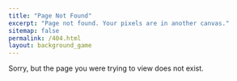 ```yaml
---
title: "Page Not Found"
excerpt: "Page not found. Your pixels are in another canvas."
sitemap: false
permalink: /404.html
layout: background_game
---
```


Sorry, but the page you were trying to view does not exist.
